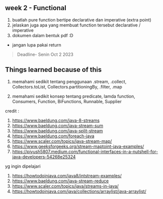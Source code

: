 ## week 2 - Functional
1. buatlah pure function bertipe declarative dan imperative (extra point)
2. jelaskan juga apa yang membuat function tersebut declarative / imperative
3. dokumen dalam bentuk pdf :D

* jangan lupa pakai return

> Deadline- Senin Oct 2 2023


## Things learned because of this

1. memahami sedikit tentang penggunaan .stream, .collect, Collectors.toList, Collectors.partitioningBy,
   .filter, .map
   
2. memahami sedikit konsep tentang predicate, lamda function, Consumers, Function, BiFunctions, Runnable, Supplier

credit :
1. https://www.baeldung.com/java-8-streams
2. https://www.baeldung.com/java-stream-sum
3. https://www.baeldung.com/java-split-stream
4. https://www.baeldung.com/foreach-java
5. https://www.scaler.com/topics/java-stream-map/
6. https://www.geeksforgeeks.org/stream-maptoint-java-examples/
7. https://piyush5807.medium.com/functional-interfaces-in-a-nutshell-for-java-developers-54268e25324


yg ingin dipelajari
1. https://howtodoinjava.com/java8/intstream-examples/
2. https://www.baeldung.com/java-stream-reduce
3. https://www.scaler.com/topics/java/streams-in-java/
4. https://howtodoinjava.com/java/collections/arraylist/java-arraylist/
